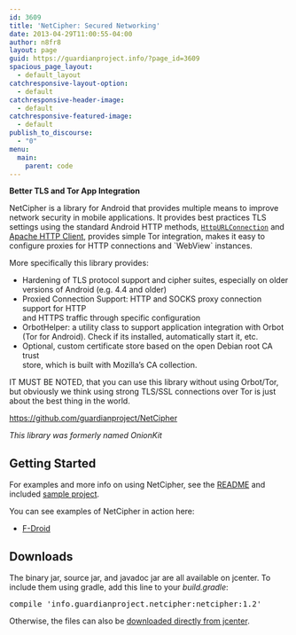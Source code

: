 ```yaml
---
id: 3609
title: 'NetCipher: Secured Networking'
date: 2013-04-29T11:00:55-04:00
author: n8fr8
layout: page
guid: https://guardianproject.info/?page_id=3609
spacious_page_layout:
  - default_layout
catchresponsive-layout-option:
  - default
catchresponsive-header-image:
  - default
catchresponsive-featured-image:
  - default
publish_to_discourse:
  - "0"
menu:
  main:
    parent: code
---
```

**Better TLS and Tor App Integration**

NetCipher is a library for Android that provides multiple means to improve  
network security in mobile applications. It provides best practices TLS  
settings using the standard Android HTTP methods, <a href="https://developer.android.com/reference/java/net/HttpURLConnection.html" target="_blank"><code>HttpURLConnection</code></a> and  
<a href="https://hc.apache.org/httpcomponents-client-4.3.x/index.html" target="_blank">Apache HTTP Client</a>, provides simple Tor integration, makes it easy to  
configure proxies for HTTP connections and \`WebView\` instances.

More specifically this library provides:

  * Hardening of TLS protocol support and cipher suites, especially on older  
    versions of Android (e.g. 4.4 and older)
  * Proxied Connection Support: HTTP and SOCKS proxy connection support for HTTP  
    and HTTPS traffic through specific configuration
  * OrbotHelper: a utility class to support application integration with Orbot  
    (Tor for Android). Check if its installed, automatically start it, etc.
  * Optional, custom certificate store based on the open Debian root CA trust  
    store, which is built with Mozilla&#8217;s CA collection.

IT MUST BE NOTED, that you can use this library without using Orbot/Tor, but obviously we think using strong TLS/SSL connections over Tor is just about the best thing in the world.

<a title="onionkit" href="https://github.com/guardianproject/NetCipher" target="_blank">https://github.com/guardianproject/NetCipher</a>

_This library was formerly named OnionKit_

## Getting Started

For examples and more info on using NetCipher, see the <a href="https://github.com/guardianproject/NetCipher#readme" target="_blank">README</a> and included <a href="https://github.com/guardianproject/NetCipher/tree/master/sample" target="_blank">sample project</a>.

You can see examples of NetCipher in action here:

* <a href="https://gitlab.com/fdroid/fdroidclient/commit/2c88703588a6192cbf3ffd7ccb8d01b65c693ed3" target="_blank">F-Droid</a>

## Downloads

The binary jar, source jar, and javadoc jar are all available on jcenter. To include them using gradle, add this line to your _build.gradle_:

<pre>compile 'info.guardianproject.netcipher:netcipher:1.2'
</pre>

Otherwise, the files can also be <a href="https://dl.bintray.com/guardianproject/CipherKit/info/guardianproject/netcipher/netcipher/" target="_blank">downloaded directly from jcenter</a>.